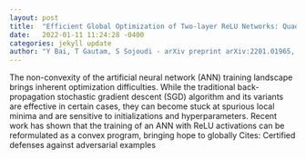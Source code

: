 ```yaml
---
layout: post
title:  "Efficient Global Optimization of Two-layer ReLU Networks: Quadratic-time Algorithms and Adversarial Training"
date:   2022-01-11 11:24:28 -0400
categories: jekyll update
author: "Y Bai, T Gautam, S Sojoudi - arXiv preprint arXiv:2201.01965, 2022"
---
```

The non-convexity of the artificial neural network (ANN) training landscape brings inherent optimization difficulties. While the traditional back-propagation stochastic gradient descent (SGD) algorithm and its variants are effective in certain cases, they can become stuck at spurious local minima and are sensitive to initializations and hyperparameters. Recent work has shown that the training of an ANN with ReLU activations can be reformulated as a convex program, bringing hope to globally Cites: Certified defenses against adversarial examples